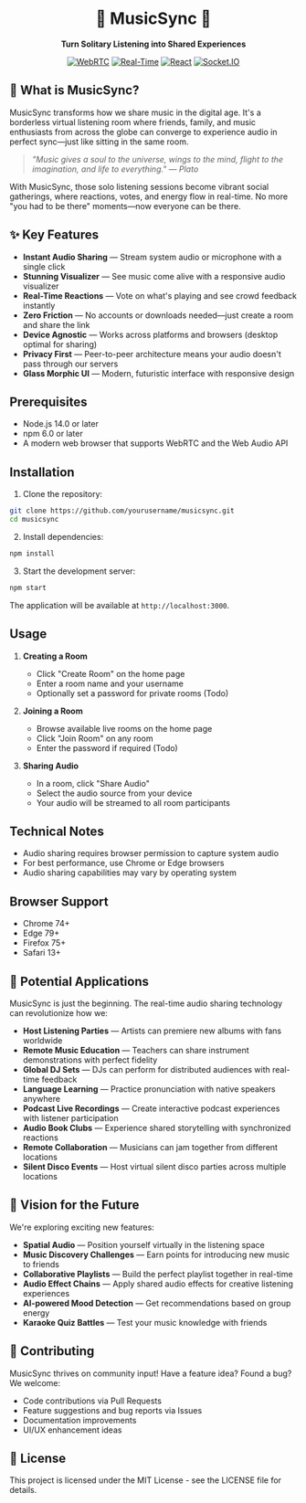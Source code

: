 <div align="center">

# 🎵 MusicSync 🎵

**Turn Solitary Listening into Shared Experiences**

[![WebRTC](https://img.shields.io/badge/WebRTC-Powered-blue)](https://webrtc.org/)
[![Real-Time](https://img.shields.io/badge/Audio-Real--Time-brightgreen)]()
[![React](https://img.shields.io/badge/React-Frontend-61dafb)](https://reactjs.org/)
[![Socket.IO](https://img.shields.io/badge/Socket.IO-Signaling-black)](https://socket.io/)

</div>

## 🌟 What is MusicSync?

MusicSync transforms how we share music in the digital age. It's a borderless virtual listening room where friends, family, and music enthusiasts from across the globe can converge to experience audio in perfect sync—just like sitting in the same room.

> *"Music gives a soul to the universe, wings to the mind, flight to the imagination, and life to everything." — Plato*

With MusicSync, those solo listening sessions become vibrant social gatherings, where reactions, votes, and energy flow in real-time. No more "you had to be there" moments—now everyone can be there.

## ✨ Key Features

- **Instant Audio Sharing** — Stream system audio or microphone with a single click
- **Stunning Visualizer** — See music come alive with a responsive audio visualizer
- **Real-Time Reactions** — Vote on what's playing and see crowd feedback instantly
- **Zero Friction** — No accounts or downloads needed—just create a room and share the link
- **Device Agnostic** — Works across platforms and browsers (desktop optimal for sharing)
- **Privacy First** — Peer-to-peer architecture means your audio doesn't pass through our servers
- **Glass Morphic UI** — Modern, futuristic interface with responsive design

## Prerequisites

- Node.js 14.0 or later
- npm 6.0 or later
- A modern web browser that supports WebRTC and the Web Audio API

## Installation

1. Clone the repository:
```bash
git clone https://github.com/yourusername/musicsync.git
cd musicsync
```

2. Install dependencies:
```bash
npm install
```

3. Start the development server:
```bash
npm start
```

The application will be available at `http://localhost:3000`.

## Usage

1. **Creating a Room**
   - Click "Create Room" on the home page
   - Enter a room name and your username
   - Optionally set a password for private rooms (Todo)

2. **Joining a Room**
   - Browse available live rooms on the home page
   - Click "Join Room" on any room
   - Enter the password if required (Todo)

3. **Sharing Audio**
   - In a room, click "Share Audio"
   - Select the audio source from your device
   - Your audio will be streamed to all room participants

## Technical Notes

- Audio sharing requires browser permission to capture system audio
- For best performance, use Chrome or Edge browsers
- Audio sharing capabilities may vary by operating system

## Browser Support

- Chrome 74+
- Edge 79+
- Firefox 75+
- Safari 13+

## 🚀 Potential Applications

MusicSync is just the beginning. The real-time audio sharing technology can revolutionize how we:

- **Host Listening Parties** — Artists can premiere new albums with fans worldwide
- **Remote Music Education** — Teachers can share instrument demonstrations with perfect fidelity
- **Global DJ Sets** — DJs can perform for distributed audiences with real-time feedback
- **Language Learning** — Practice pronunciation with native speakers anywhere
- **Podcast Live Recordings** — Create interactive podcast experiences with listener participation
- **Audio Book Clubs** — Experience shared storytelling with synchronized reactions
- **Remote Collaboration** — Musicians can jam together from different locations
- **Silent Disco Events** — Host virtual silent disco parties across multiple locations

## 🔮 Vision for the Future

We're exploring exciting new features:

- **Spatial Audio** — Position yourself virtually in the listening space
- **Music Discovery Challenges** — Earn points for introducing new music to friends
- **Collaborative Playlists** — Build the perfect playlist together in real-time
- **Audio Effect Chains** — Apply shared audio effects for creative listening experiences
- **AI-powered Mood Detection** — Get recommendations based on group energy
- **Karaoke Quiz Battles** — Test your music knowledge with friends

## 🤝 Contributing

MusicSync thrives on community input! Have a feature idea? Found a bug? We welcome:

- Code contributions via Pull Requests
- Feature suggestions and bug reports via Issues
- Documentation improvements
- UI/UX enhancement ideas

## 📜 License

This project is licensed under the MIT License - see the LICENSE file for details.
